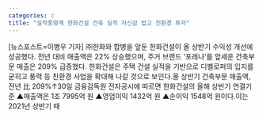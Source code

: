 ```yaml
---
categories: c
title: "실적풍향계 한화건설 건축 실적 자신감 업고 친환경 투자"
---
```

[뉴스포스트=이병우 기자] ㈜한화와 합병을 앞둔 한화건설이 올 상반기 수익성 개선에 성공했다. 전년 대비 매출액은 22% 상승했으며, 주거 브랜드 ‘포레나’를 앞세운 건축부문 매출은 209% 급증했다. 한화건설은 주택 건설 실적을 기반으로 디벨로퍼의 입지를 굳히고 풍력 등 친환경 사업을 확대해 나갈 것으로 보인다.올 상반기 건축부문 매출액, 전년 比 209%↑30일 금융감독원 전자공시에 따르면 한화건설의 올해 상반기 연결기준 ▲매출액은 1조 7995억 원 ▲영업이익 1432억 원 ▲순이익 1548억 원이다.이는 2021년 상반기 때